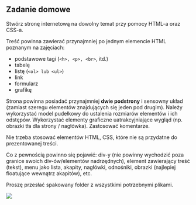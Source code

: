 ## Zadanie domowe

Stwórz stronę internetową na dowolny temat przy pomocy HTML-a oraz CSS-a.

Treść powinna zawierać przynajmniej po jednym elemencie HTML poznanym na zajęciach:
- podstawowe tagi (`<h>, <p>, <br>`, itd.)
- tabelę
- listę (`<ol> lub <ul>`)
- link
- formularz
- grafikę

Strona powinna posiadać przynajmniej **dwie podstrony** i sensowny układ (zamiast szeregu elementów znajdujących się jeden pod drugim).
Należy wykorzystać model pudełkowy do ustalenia rozmiarów elementów i ich odstępów.
Wykorzystać elementy graficzne uatrakcyjniające wygląd (np. obrazki tła dla strony / nagłówka).
Zastosować komentarze.

Nie trzeba stosować elementów HTML, CSS, które nie są przydatne do prezentowanej treści.

Co z pewnością powinno się pojawić: div-y (nie powinny wychodzić poza granice swoich div-ów/elementów nadrzędnych), element zawierający treść (tekst), menu jako lista, akapity, nagłówki, odnośniki, obrazki (najlepiej floatujące wewnątrz akapitów), etc.

Proszę przesłać spakowany folder z wszystkimi potrzebnymi plikami.

![](http://www.hilariousgifs.com/working-with-css/)
